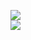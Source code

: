 [![](https://img.shields.io/badge/Made%20With-Github%20Spray-lightgrey.svg?style=for-the-badge&logo=github)](https://github.com/Annihil/github-spray#12146)  
[![](https://i.imgur.com/2DrTn0Z.gif)](https://github.com/Annihil/github-spray)